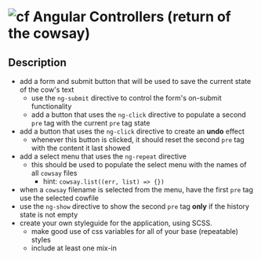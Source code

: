 ![cf](https://i.imgur.com/7v5ASc8.png) Angular Controllers (return of the cowsay)
======

## Description
  * add a form and submit button that will be used to save the current state of the cow's text
    * use the `ng-submit` directive to control the form's on-submit functionality
    * add a button that uses the `ng-click` directive to populate a second `pre` tag with the current `pre` tag state
  * add a button that uses the `ng-click` directive to create an **undo** effect
    * whenever this button is clicked, it should reset the second `pre` tag with the content it last showed
  * add a select menu that uses the `ng-repeat` directive
    * this should be used to populate the select menu with the names of all `cowsay` files
      * hint: `cowsay.list((err, list) => {})`
  * when a `cowsay` filename is selected from the menu, have the first `pre` tag use the selected cowfile
  * use the `ng-show` directive to show the second `pre` tag **only** if the history state is not empty
  * create your own styleguide for the application, using SCSS.
    * make good use of css variables for all of your base (repeatable) styles
    * include at least one mix-in
